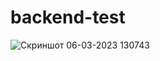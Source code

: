 # backend-test
![Скриншот 06-03-2023 130743](https://user-images.githubusercontent.com/98801286/223079895-3e3edf62-edeb-41ee-954f-07735ed48e0f.jpg)
